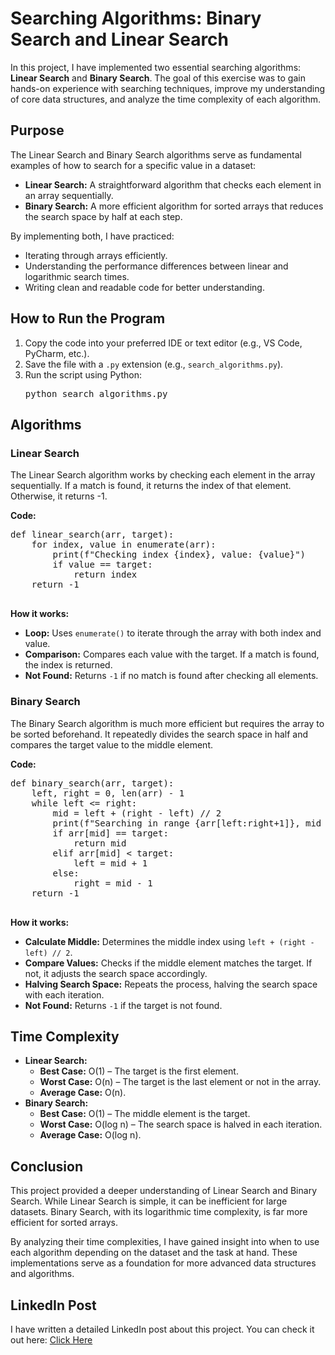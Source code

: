 <!DOCTYPE html>
<html>
<body>
    <h1>Searching Algorithms: Binary Search and Linear Search</h1>
    <p>In this project, I have implemented two essential searching algorithms: <strong>Linear Search</strong> and <strong>Binary Search</strong>. The goal of this exercise was to gain hands-on experience with searching techniques, improve my understanding of core data structures, and analyze the time complexity of each algorithm.</p>
    
   <h2>Purpose</h2>
    <p>The Linear Search and Binary Search algorithms serve as fundamental examples of how to search for a specific value in a dataset:</p>
    <ul>
        <li><strong>Linear Search:</strong> A straightforward algorithm that checks each element in an array sequentially.</li>
        <li><strong>Binary Search:</strong> A more efficient algorithm for sorted arrays that reduces the search space by half at each step.</li>
    </ul>
    <p>By implementing both, I have practiced:</p>
    <ul>
        <li>Iterating through arrays efficiently.</li>
        <li>Understanding the performance differences between linear and logarithmic search times.</li>
        <li>Writing clean and readable code for better understanding.</li>
    </ul>

  <h2>How to Run the Program</h2>
    <ol>
        <li>Copy the code into your preferred IDE or text editor (e.g., VS Code, PyCharm, etc.).</li>
        <li>Save the file with a <code>.py</code> extension (e.g., <code>search_algorithms.py</code>).</li>
        <li>Run the script using Python:
            <pre>python search_algorithms.py</pre>
        </li>
    </ol>

  <h2>Algorithms</h2>
    <h3>Linear Search</h3>
    <p>The Linear Search algorithm works by checking each element in the array sequentially. If a match is found, it returns the index of that element. Otherwise, it returns -1.</p>
    <p><strong>Code:</strong></p>
    <pre>
def linear_search(arr, target):
    for index, value in enumerate(arr):
        print(f"Checking index {index}, value: {value}")
        if value == target:
            return index
    return -1
    </pre>
    <p><strong>How it works:</strong></p>
    <ul>
        <li><strong>Loop:</strong> Uses <code>enumerate()</code> to iterate through the array with both index and value.</li>
        <li><strong>Comparison:</strong> Compares each value with the target. If a match is found, the index is returned.</li>
        <li><strong>Not Found:</strong> Returns <code>-1</code> if no match is found after checking all elements.</li>
    </ul>

  <h3>Binary Search</h3>
    <p>The Binary Search algorithm is much more efficient but requires the array to be sorted beforehand. It repeatedly divides the search space in half and compares the target value to the middle element.</p>
    <p><strong>Code:</strong></p>
    <pre>
def binary_search(arr, target):
    left, right = 0, len(arr) - 1
    while left <= right:
        mid = left + (right - left) // 2
        print(f"Searching in range {arr[left:right+1]}, mid element: {arr[mid]}")
        if arr[mid] == target:
            return mid
        elif arr[mid] < target:
            left = mid + 1
        else:
            right = mid - 1
    return -1
    </pre>
    <p><strong>How it works:</strong></p>
    <ul>
        <li><strong>Calculate Middle:</strong> Determines the middle index using <code>left + (right - left) // 2</code>.</li>
        <li><strong>Compare Values:</strong> Checks if the middle element matches the target. If not, it adjusts the search space accordingly.</li>
        <li><strong>Halving Search Space:</strong> Repeats the process, halving the search space with each iteration.</li>
        <li><strong>Not Found:</strong> Returns <code>-1</code> if the target is not found.</li>
    </ul>

   <h2>Time Complexity</h2>
    <ul>
        <li><strong>Linear Search:</strong>
            <ul>
                <li><strong>Best Case:</strong> O(1) – The target is the first element.</li>
                <li><strong>Worst Case:</strong> O(n) – The target is the last element or not in the array.</li>
                <li><strong>Average Case:</strong> O(n).</li>
            </ul>
        </li>
        <li><strong>Binary Search:</strong>
            <ul>
                <li><strong>Best Case:</strong> O(1) – The middle element is the target.</li>
                <li><strong>Worst Case:</strong> O(log n) – The search space is halved in each iteration.</li>
                <li><strong>Average Case:</strong> O(log n).</li>
            </ul>
        </li>
    </ul>

  <h2>Conclusion</h2>
    <p>This project provided a deeper understanding of Linear Search and Binary Search. While Linear Search is simple, it can be inefficient for large datasets. Binary Search, with its logarithmic time complexity, is far more efficient for sorted arrays.</p>
    <p>By analyzing their time complexities, I have gained insight into when to use each algorithm depending on the dataset and the task at hand. These implementations serve as a foundation for more advanced data structures and algorithms.</p>

 <h2>LinkedIn Post</h2>
    <p>I have written a detailed LinkedIn post about this project. You can check it out here: <a href="https://www.linkedin.com/posts/danial-arif-84b7bb180_coding-datastructures-algorithms-activity-7286668335952412672-sGmk?utm_source=share&utm_medium=member_desktop">Click Here</a></p>
</body>
</html>
